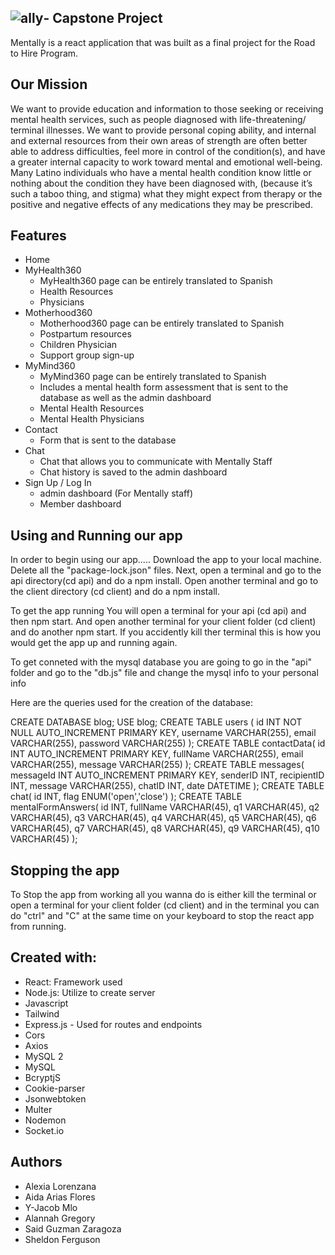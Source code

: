 ## ![ally](https://user-images.githubusercontent.com/112099409/216687498-0c6a30db-6794-4976-a95c-cc749867bc8a.png)- Capstone Project

Mentally is a react application that was built as a final project for the Road to Hire Program. 

## Our Mission 
We want to provide education and information to those seeking or receiving mental health services, such as people diagnosed with life-threatening/ terminal illnesses. We want to provide personal coping ability, and internal and external resources from their own areas of strength are often better able to address difficulties, feel more in control of the condition(s), and have a greater internal capacity to work toward mental and emotional well-being. Many Latino individuals who have a mental health condition know little or nothing about the condition they have been diagnosed with, (because it’s such a taboo thing, and stigma) what they might expect from therapy or the positive and negative effects of any medications they may be prescribed.

## Features
- Home
- MyHealth360
	- MyHealth360 page can be entirely translated to Spanish 
  - Health Resources
  - Physicians
- Motherhood360
	- Motherhood360 page can be entirely translated to Spanish
	- Postpartum resources
	- Children Physician 
	- Support group sign-up
- MyMind360
	- MyMind360 page can be entirely translated to Spanish
	- Includes a mental health form assessment that is sent to the database as well as the admin dashboard
	- Mental Health Resources
	- Mental Health Physicians
- Contact
	- Form that is sent to the database
- Chat
	- Chat that allows you to communicate with Mentally Staff
	- Chat history is saved to the admin dashboard
- Sign Up / Log In
	- admin dashboard (For Mentally staff)
	- Member dashboard



## Using and Running our app
In order to begin using our app.....
Download the app to your local machine. Delete all the "package-lock.json" files. Next, open a terminal and go to the api directory(cd api) and do a npm install. Open another terminal and go to the client directory (cd client) and do a npm install. 

To get the app running 
You will open a terminal for your api (cd api) and then npm start. And open another terminal for your client folder (cd client) and do another npm start. If you accidently kill ther terminal this is how you would get the app up and running again.


To get conneted with the mysql database you are going to go in the "api" folder and go to the "db.js" file and change the mysql info to your personal info

Here are the queries used for the creation of the database:

CREATE DATABASE blog;
USE blog;
CREATE TABLE users (
  id INT NOT NULL AUTO_INCREMENT PRIMARY KEY,
  username VARCHAR(255),
  email VARCHAR(255),
  password VARCHAR(255)
);
CREATE TABLE contactData(
id INT AUTO_INCREMENT PRIMARY KEY,
fullName VARCHAR(255),
email VARCHAR(255),
message VARCHAR(255)
);
CREATE TABLE messages(
messageId INT AUTO_INCREMENT PRIMARY KEY,
senderID INT,
recipientID INT,
message VARCHAR(255),
chatID INT,
date DATETIME
);
CREATE TABLE chat(
id INT,
flag ENUM('open','close')
);
CREATE TABLE mentalFormAnswers(
id INT,
fullName VARCHAR(45),
q1 VARCHAR(45),
q2 VARCHAR(45),
q3 VARCHAR(45),
q4 VARCHAR(45),
q5 VARCHAR(45),
q6 VARCHAR(45),
q7 VARCHAR(45),
q8 VARCHAR(45),
q9 VARCHAR(45),
q10 VARCHAR(45)
);

## Stopping the app
To Stop the app from working all you wanna do is either kill the terminal or open a terminal for your client folder (cd client) and in the terminal you can do "ctrl" and "C" at the same time on your keyboard to stop the react app from running.

## Created with:
- React: Framework used
- Node.js: Utilize to create server
- Javascript
- Tailwind
- Express.js - Used for routes and endpoints
- Cors
- Axios
- MySQL 2
- MySQL
- BcryptjS
- Cookie-parser
- Jsonwebtoken
- Multer
- Nodemon
- Socket.io

## Authors
- Alexia Lorenzana
- Aida Arias Flores
- Y-Jacob Mlo
- Alannah Gregory
- Said Guzman Zaragoza
- Sheldon Ferguson
